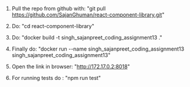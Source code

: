 
1) Pull the repo from github with: "git pull https://github.com/SajanGhuman/react-component-library.git"

2) Do: "cd react-component-library"

3) Do: "docker build -t singh_sajanpreet_coding_assignment13 ."

4) Finally do: "docker run --name singh_sajanpreet_coding_assignment13 singh_sajanpreet_coding_assignment13"

5) Open the link in browser: "http://172.17.0.2:8018"

7) For running tests do : "npm run test"

